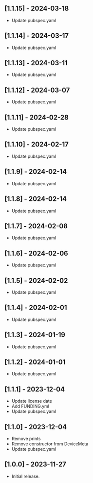## [1.1.15] - 2024-03-18

* Update pubspec.yaml
 
## [1.1.14] - 2024-03-17

* Update pubspec.yaml

## [1.1.13] - 2024-03-11

* Update pubspec.yaml

## [1.1.12] - 2024-03-07

* Update pubspec.yaml

## [1.1.11] - 2024-02-28

* Update pubspec.yaml

## [1.1.10] - 2024-02-17

* Update pubspec.yaml

## [1.1.9] - 2024-02-14

* Update pubspec.yaml

## [1.1.8] - 2024-02-14

* Update pubspec.yaml

## [1.1.7] - 2024-02-08

* Update pubspec.yaml

## [1.1.6] - 2024-02-06

* Update pubspec.yaml

## [1.1.5] - 2024-02-02

* Update pubspec.yaml

## [1.1.4] - 2024-02-01

* Update pubspec.yaml

## [1.1.3] - 2024-01-19

* Update pubspec.yaml

## [1.1.2] - 2024-01-01

* Update pubspec.yaml

## [1.1.1] - 2023-12-04

* Update license date
* Add FUNDING.yml
* Update pubspec.yaml

## [1.1.0] - 2023-12-04

* Remove prints
* Remove constructor from DeviceMeta
* Update pubspec.yaml

## [1.0.0] - 2023-11-27

* Initial release.
